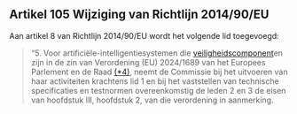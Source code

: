 ## Artikel 105 Wijziging van Richtlijn 2014/90/EU

Aan artikel 8 van Richtlijn 2014/90/EU wordt het volgende lid toegevoegd:
> “5. Voor artificiële-intelligentiesystemen die [veiligheidscomponent](a3.md#^veiligheidscomponent)en zijn in de zin van Verordening (EU) 2024/1689 van het Europees Parlement en de Raad [(\*4)](#ntr*4-L_202401689NL.000101-E0061), neemt de Commissie bij het uitvoeren van haar activiteiten krachtens lid 1 en bij het vaststellen van technische specificaties en testnormen overeenkomstig de leden 2 en 3 de eisen van hoofdstuk III, hoofdstuk 2, van die verordening in aanmerking.